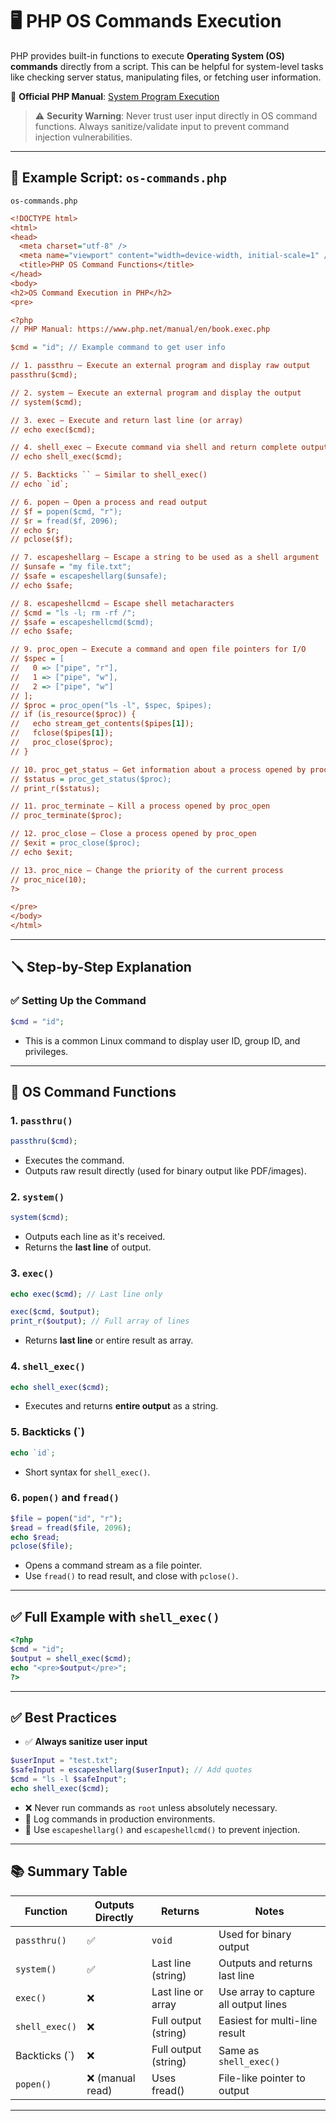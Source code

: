 
# 🖥️ PHP OS Commands Execution

PHP provides built-in functions to execute **Operating System (OS) commands** directly from a script. This can be helpful for system-level tasks like checking server status, manipulating files, or fetching user information.

🔗 **Official PHP Manual**: [System Program Execution](https://www.php.net/manual/en/ref.exec.php)

> ⚠️ **Security Warning**:
> Never trust user input directly in OS command functions. Always sanitize/validate input to prevent command injection vulnerabilities.

---

## 📄 Example Script: `os-commands.php`
```
os-commands.php
```
```ini
<!DOCTYPE html>
<html>
<head>
  <meta charset="utf-8" />
  <meta name="viewport" content="width=device-width, initial-scale=1" />
  <title>PHP OS Command Functions</title>
</head>
<body>
<h2>OS Command Execution in PHP</h2>
<pre>

<?php
// PHP Manual: https://www.php.net/manual/en/book.exec.php

$cmd = "id"; // Example command to get user info

// 1. passthru — Execute an external program and display raw output
passthru($cmd);

// 2. system — Execute an external program and display the output
// system($cmd);

// 3. exec — Execute and return last line (or array)
// echo exec($cmd);

// 4. shell_exec — Execute command via shell and return complete output as string
// echo shell_exec($cmd);

// 5. Backticks `` — Similar to shell_exec()
// echo `id`;

// 6. popen — Open a process and read output
// $f = popen($cmd, "r");
// $r = fread($f, 2096);
// echo $r;
// pclose($f);

// 7. escapeshellarg — Escape a string to be used as a shell argument
// $unsafe = "my file.txt";
// $safe = escapeshellarg($unsafe);
// echo $safe;

// 8. escapeshellcmd — Escape shell metacharacters
// $cmd = "ls -l; rm -rf /";
// $safe = escapeshellcmd($cmd);
// echo $safe;

// 9. proc_open — Execute a command and open file pointers for I/O
// $spec = [
//   0 => ["pipe", "r"],
//   1 => ["pipe", "w"],
//   2 => ["pipe", "w"]
// ];
// $proc = proc_open("ls -l", $spec, $pipes);
// if (is_resource($proc)) {
//   echo stream_get_contents($pipes[1]);
//   fclose($pipes[1]);
//   proc_close($proc);
// }

// 10. proc_get_status — Get information about a process opened by proc_open
// $status = proc_get_status($proc);
// print_r($status);

// 11. proc_terminate — Kill a process opened by proc_open
// proc_terminate($proc);

// 12. proc_close — Close a process opened by proc_open
// $exit = proc_close($proc);
// echo $exit;

// 13. proc_nice — Change the priority of the current process
// proc_nice(10);
?>

</pre>
</body>
</html>

```

---

## 🪛 Step-by-Step Explanation

### ✅ Setting Up the Command

```php
$cmd = "id";
```

* This is a common Linux command to display user ID, group ID, and privileges.

---

## 🧰 OS Command Functions

### 1. `passthru()`

```php
passthru($cmd);
```

* Executes the command.
* Outputs raw result directly (used for binary output like PDF/images).

### 2. `system()`

```php
system($cmd);
```

* Outputs each line as it's received.
* Returns the **last line** of output.

### 3. `exec()`

```php
echo exec($cmd); // Last line only

exec($cmd, $output);
print_r($output); // Full array of lines
```

* Returns **last line** or entire result as array.

### 4. `shell_exec()`

```php
echo shell_exec($cmd);
```

* Executes and returns **entire output** as a string.

### 5. Backticks (\`)

```php
echo `id`;
```

* Short syntax for `shell_exec()`.

### 6. `popen()` and `fread()`

```php
$file = popen("id", "r");
$read = fread($file, 2096);
echo $read;
pclose($file);
```

* Opens a command stream as a file pointer.
* Use `fread()` to read result, and close with `pclose()`.

---

## ✅ Full Example with `shell_exec()`

```php
<?php
$cmd = "id";
$output = shell_exec($cmd);
echo "<pre>$output</pre>";
?>
```

---

## ✅ Best Practices

* ✅ **Always sanitize user input**

```php
$userInput = "test.txt";
$safeInput = escapeshellarg($userInput); // Add quotes
$cmd = "ls -l $safeInput";
echo shell_exec($cmd);
```

* ❌ Never run commands as `root` unless absolutely necessary.
* 🧾 Log commands in production environments.
* 🔐 Use `escapeshellarg()` and `escapeshellcmd()` to prevent injection.

---

## 📚 Summary Table

| Function       | Outputs Directly | Returns              | Notes                                 |
| -------------- | ---------------- | -------------------- | ------------------------------------- |
| `passthru()`   | ✅                | `void`               | Used for binary output                |
| `system()`     | ✅                | Last line (string)   | Outputs and returns last line         |
| `exec()`       | ❌                | Last line or array   | Use array to capture all output lines |
| `shell_exec()` | ❌                | Full output (string) | Easiest for multi-line result         |
| Backticks (\`) | ❌                | Full output (string) | Same as `shell_exec()`                |
| `popen()`      | ❌ (manual read)  | Uses fread()         | File-like pointer to output           |

---

